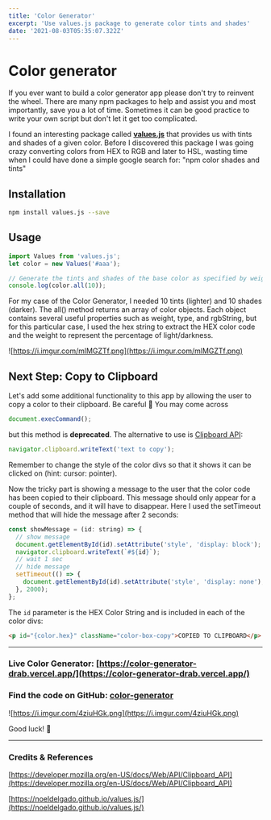 ```yaml
---
title: 'Color Generator'
excerpt: 'Use values.js package to generate color tints and shades'
date: '2021-08-03T05:35:07.322Z'
---
```


# Color generator

If you ever want to build a color generator app please don't try to reinvent the wheel. There are many npm packages to help and assist you and most importantly, save you a lot of time. Sometimes it can be good practice to write your own script but don't let it get too complicated.

I found an interesting package called **[values.js](https://noeldelgado.github.io/values.js/)** that provides us with tints and shades of a given color. Before I discovered this package I was going crazy converting colors from HEX to RGB and later to HSL, wasting time when I could have done a simple google search for: "npm color shades and tints"

## Installation

```bash
npm install values.js --save
```

## Usage

```jsx
import Values from 'values.js';
let color = new Values('#aaa');

// Generate the tints and shades of the base color as specified by weight 10.
console.log(color.all(10));
```

For my case of the Color Generator, I needed 10 tints (lighter) and 10 shades (darker). The all() method returns an array of color objects. Each object contains several useful properties such as weight, type, and rgbString, but for this particular case, I used the hex string to extract the HEX color code and the weight to represent the percentage of light/darkness.

![https://i.imgur.com/mlMGZTf.png](https://i.imgur.com/mlMGZTf.png)

## Next Step: Copy to Clipboard

Let's add some additional functionality to this app by allowing the user to copy a color to their clipboard. Be careful 🚧 You may come across

```javascript
document.execCommand();
```

but this method is **deprecated**. The alternative to use is [Clipboard API](https://developer.mozilla.org/en-US/docs/Web/API/Clipboard_API):

```jsx
navigator.clipboard.writeText('text to copy');
```

Remember to change the style of the color divs so that it shows it can be clicked on (hint: cursor: pointer).

Now the tricky part is showing a message to the user that the color code has been copied to their clipboard. This message should only appear for a couple of seconds, and it will have to disappear. Here I used the setTimeout method that will hide the message after 2 seconds:

```jsx
const showMessage = (id: string) => {
  // show message
  document.getElementById(id).setAttribute('style', 'display: block');
  navigator.clipboard.writeText(`#${id}`);
  // wait 1 sec
  // hide message
  setTimeout(() => {
    document.getElementById(id).setAttribute('style', 'display: none');
  }, 2000);
};
```

The `id` parameter is the HEX Color String and is included in each of the color divs:

```html
<p id="{color.hex}" className="color-box-copy">COPIED TO CLIPBOARD</p>
```

---

### Live Color Generator: [https://color-generator-drab.vercel.app/](https://color-generator-drab.vercel.app/)

### Find the code on GitHub: [color-generator](https://github.com/EzequielCaste/react-projects/tree/main/color-generator)

![https://i.imgur.com/4ziuHGk.png](https://i.imgur.com/4ziuHGk.png)

Good luck! 🥳

---

### Credits & References

[https://developer.mozilla.org/en-US/docs/Web/API/Clipboard_API](https://developer.mozilla.org/en-US/docs/Web/API/Clipboard_API)

[https://noeldelgado.github.io/values.js/](https://noeldelgado.github.io/values.js/)
